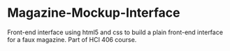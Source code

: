 # Magazine-Mockup-Interface
Front-end interface using html5 and css to build a plain front-end interface for a faux magazine. Part of HCI 406 course.
